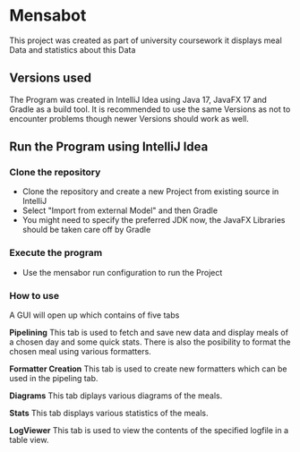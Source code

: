 # Mensabot

This project was created as part of university coursework it displays meal Data and statistics about this Data

## Versions used
The Program was created in IntelliJ Idea using Java 17, JavaFX 17 and Gradle as a build tool. It is recommended to use the same Versions as not to encounter problems though newer Versions should work as well. 

## Run the Program using IntelliJ Idea

### Clone the repository 
* Clone the repository and create a new Project from existing source in IntelliJ
* Select "Import from external Model" and then Gradle
* You might need to specify the preferred JDK now, the JavaFX Libraries should be taken care off by Gradle
 
### Execute the program
* Use the mensabor run configuration to run the Project

### How to use

A GUI will open up which contains of five tabs

**Pipelining**
This tab is used to fetch and save new data and display meals of a chosen day and some quick stats.
There is also the posibility to format the chosen meal using various formatters. 

**Formatter Creation**
This tab is used to create new formatters which can be used in the pipeling tab.

**Diagrams**
This tab diplays various diagrams of the meals.

**Stats**
This tab displays various statistics of the meals. 

**LogViewer**
This tab is used to view the contents of the specified logfile in a table view. 
